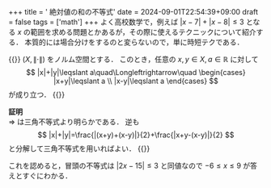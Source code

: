 +++
title = ' 絶対値の和の不等式'
date = 2024-09-01T22:54:39+09:00
draft = false
tags = ['math']
+++
よく高校数学で，例えば $|x-7|+|x-8|\leqslant 3$ となる $x$ の範囲を求める問題とかあるが，その際に使えるテクニックについて紹介する．
本質的には場合分けをするのと変らないので，単に時短テクである．

{{<thmbox title="命題">}}
$(X,\|\cdot\|)$ をノルム空間とする．
このとき，任意の $x,y\in X,a\in\mathbb{R}$ に対して
$$
|x|+|y|\leqslant a\quad\Longleftrightarrow\quad
\begin{cases}
|x+y|\leqslant a \\
|x-y|\leqslant a
\end{cases}
$$
が成り立つ．
{{</thmbox>}}

**証明**  
$\Rightarrow$ は三角不等式より明らかである．
逆も
$$
|x|+|y|=\frac{|(x+y)+(x-y)|}{2}+\frac{|x+y-(x-y)|}{2}
$$
と分解して三角不等式を用いればよい．
{{<qed>}}

これを認めると，冒頭の不等式は $|2x-15|\leqslant 3$ と同値なので $-6\leqslant x\leqslant 9$ が答えとすぐにわかる．
